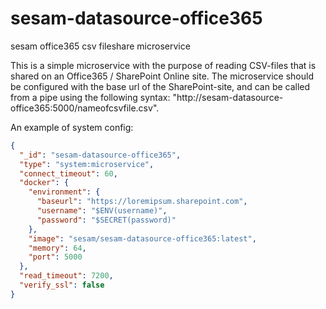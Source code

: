 # sesam-datasource-office365
sesam office365 csv fileshare microservice

This is a simple microservice with the purpose of reading CSV-files that is shared on an Office365 / SharePoint Online site.
The microservice should be configured with the base url of the SharePoint-site, and can be called from a pipe using the following
syntax: "http://sesam-datasource-office365:5000/nameofcsvfile.csv".

An example of system config:

```json
{
  "_id": "sesam-datasource-office365",
  "type": "system:microservice",
  "connect_timeout": 60,
  "docker": {
    "environment": {
      "baseurl": "https://loremipsum.sharepoint.com",
      "username": "$ENV(username)",
      "password": "$SECRET(password)"
    },
    "image": "sesam/sesam-datasource-office365:latest",
    "memory": 64,
    "port": 5000
  },
  "read_timeout": 7200,
  "verify_ssl": false
}
```

